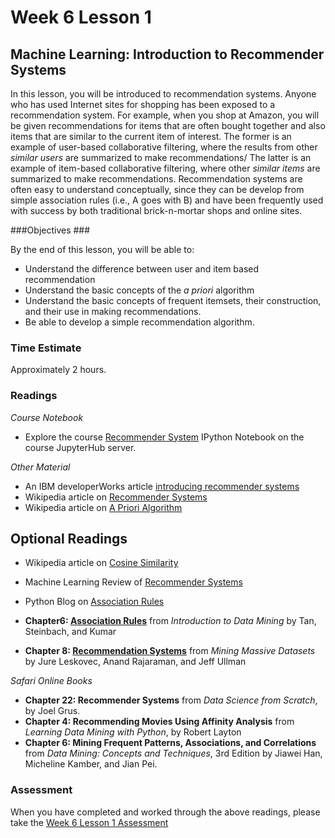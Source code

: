 # Week 6 Lesson 1 #
## Machine Learning: Introduction to Recommender Systems ##

In this lesson, you will be introduced to recommendation systems. Anyone
who has used Internet sites for shopping has been exposed to a
recommendation system. For example, when you shop at Amazon, you will be
given recommendations for items that are often bought together and also
items that are similar to the current item of interest. The former is an
example of user-based collaborative filtering, where the results from
other _similar users_ are summarized to make recommendations/ The latter
is an example of item-based collaborative filtering, where other
_similar items_ are summarized to make recommendations. Recommendation
systems are often easy to understand conceptually, since they can be
develop from simple association rules (i.e., A goes with B) and have been
frequently used with success by both traditional brick-n-mortar shops
and online sites.

###Objectives ###

By the end of this lesson, you will be able to:

- Understand the difference between user and item based recommendation
- Understand the basic concepts of the _a priori_ algorithm
- Understand the basic concepts of frequent itemsets, their construction, and their use in making recommendations.
- Be able to develop a simple recommendation algorithm. 

### Time Estimate ###

Approximately 2 hours.

### Readings ####

_Course Notebook_

- Explore the course [Recommender System][l1nb]
IPython Notebook on the course JupyterHub server.

_Other Material_

- An IBM developerWorks article [introducing recommender systems][ibm-rs]
- Wikipedia article on [Recommender Systems][wrs]
- Wikipedia article on [A Priori Algorithm][wap]

## Optional Readings ##

- Wikipedia article on [Cosine Similarity][wcs]
- Machine Learning Review of [Recommender Systems][rrs]
- Python Blog on [Association Rules][bar] 
  
- **Chapter6: [Association Rules][bc-ar]** from _Introduction to Data Mining_ by Tan, Steinbach, and Kumar
- **Chapter 8: [Recommendation Systems][mmds-rs]** from _Mining Massive Datasets_ by Jure Leskovec, Anand Rajaraman, and Jeff Ullman

_Safari Online Books_

- **Chapter 22: Recommender Systems** from _Data Science from Scratch_, by Joel Grus.
- **Chapter 4: Recommending Movies Using Affinity Analysis** from _Learning Data Mining with Python_, by Robert Layton
- **Chapter 6: Mining Frequent Patterns, Associations, and Correlations** from _Data Mining: Concepts
and Techniques_, 3rd Edition by Jiawei Han, Micheline Kamber, and Jian
Pei.

### Assessment ###

When you have completed and worked through the above readings, please take the [Week 6 Lesson 1 Assessment][la]

[l1nb]: notebooks/intro2rs.ipynb
[la]: https://learn.illinois.edu/mod/quiz/view.php?id=1325287

[wrs]: https://en.wikipedia.org/wiki/Recommender_system
[wap]: https://en.wikipedia.org/wiki/Apriori_algorithm
[wcs]: https://en.wikipedia.org/wiki/Cosine_similarity

[rrs]: http://www.prem-melville.com/publications/recommender-systems-eml2010.pdf

[bc-ar]: http://www-users.cs.umn.edu/~kumar/dmbook/ch6.pdf
[bar]: http://aimotion.blogspot.com/2013/01/machine-learning-and-data-mining.html

[ibm-rs]: http://www.ibm.com/developerworks/library/os-recommender1/index.html

[mmds-rs]: http://infolab.stanford.edu/~ullman/mmds/ch9.pdf
